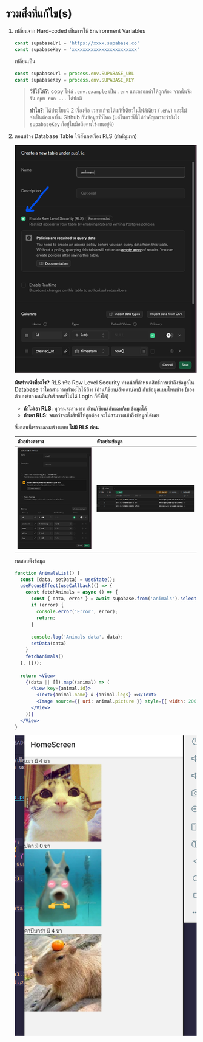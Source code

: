 # รวมสิ่งที่แก้ไข(s)

1. เปลี่ยนจาก Hard-coded เป็นการใช้ Environment Variables

   ```js
   const supabaseUrl = 'https://xxxx.supabase.co'
   const supabaseKey = 'xxxxxxxxxxxxxxxxxxxxxxxx'
   ```

   เปลี่ยนเป็น

   ```js
   const supabaseUrl = process.env.SUPABASE_URL
   const supabaseKey = process.env.SUPABASE_KEY
   ```

   > **วิธีใช้ให้?**: copy ไฟล์ `.env.example` เป็น `.env` และกรอกค่าให้ถูกต้อง
   > จากนั่นจึงรัน `npm run ...` ได้ปกติ
   >
   > **ทำไม?**: ได้ประโยชน์ 2 เรื่องคือ เวลาแก้จะได้แก้ที่เดียวในไฟล์เดียว (`.env`) และไม่จำเป็นต้องเอาขึ้น Github กันข้อมูลรั่วไหล (แต่ในกรณ๊นี้ไม่สำคัญเพราะว่ายังไง `supabaseKey` ก็อยู่ในมือถือคนใช้งานอยู่ดี)

2. ตอนสร้าง Database Table ให้สังเกตเรื่อง RLS (สำคัญมาก)

   ![alt text](attachments/rls.png)

   **มันทำหน้าที่อะไร?** RLS หรือ Row Level Security ทำหน้าที่กำหนดสิทธิ์การเข้าถึงข้อมูลใน Database ว่าใครสามารถทำอะไรได้บ้าง (อ่าน/เขียน/อัพเดท/ลบ) กับข้อมูลแบบไหนบ้าง (ของตัวเอง/ของคนอื่น/หรือคนที่ไม่ได้ Login ก็ตั้งได้)

      - **ถ้าไม่เอา RLS**: ทุกคนจะสามารถ อ่าน/เขียน/อัพเดท/ลบ ข้อมูลได้
      - **ถ้าเอา RLS**: จนกว่าจะตั้งสิทธิ์ให้ถูกต้อง จะไม่สามารถเข้าถึงข้อมูลได้เลย

    ซึ่งตอนนี้เราจะลองสร้างแบบ **ไม่มี RLS ก่อน**

    | ตัวอย่างตาราง                               | ตัวอย่างข้อมูล                               |
    | ----------------------------------------- | ---------------------------------------- |
    | ![alt text](attachments/animal_table.png) | ![alt text](attachments/aniaml_data.png) |

    ทดสอบดึงข้อมูล

    ```jsx
    function AnimalsList() {
      const [data, setData] = useState();
      useFocusEffect(useCallback(() => {
        const fetchAnimals = async () => {
          const { data, error } = await supabase.from('animals').select()
          if (error) {
            console.error('Error', error);
            return;
          }

          console.log('Animals data', data);
          setData(data)
        }
        fetchAnimals()
      }, []));

      return <View>
        {(data || []).map((animal) => (
          <View key={animal.id}>
            <Text>{animal.name} มี {animal.legs} ขา</Text>
            <Image source={{ uri: animal.picture }} style={{ width: 200, height: 200 }} />
          </View>
        ))}
      </View>
    }
    ```

    ![alt text](attachments/select_animals.png)
